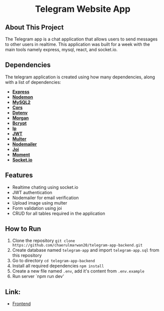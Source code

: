 <h1  align="center">Telegram Website App</h1>

## About This Project

The Telegram app is a chat application that allows users to send messages to other users in realtime. This application was built for a week with the main tools namely express, mysql, react, and socket.io.

## Dependencies

The telegram application is created using how many dependencies, along with a list of dependencies:

- **[Express](https://expressjs.com/)**
- **[Nodemon](https://www.npmjs.com/package/nodemon)**
- **[MySQL2](https://www.npmjs.com/package/mysql2)**
- **[Cors](https://www.npmjs.com/package/cors)**
- **[Dotenv](https://www.npmjs.com/package/dotenv)**
- **[Morgan](https://www.npmjs.com/package/morgan)**
- **[Bcrypt](https://www.npmjs.com/package/bcrypt)**
- **[Ip](https://www.npmjs.com/package/ip)**
- **[JWT](https://www.npmjs.com/package/jsonwebtoken)**
- **[Multer](https://www.npmjs.com/package/multer)**
- **[Nodemailer](https://www.npmjs.com/package/nodemailer)**
- **[Joi](https://www.npmjs.com/package/joi)**
- **[Moment](https://momentjs.com/)**
- **[Socket.io](https://socket.io/)**

## Features

- Realtime chating using socket.io
- JWT authentication
- Nodemailer for email verification
- Upload image using multer
- Form validation using joi
- CRUD for all tables required in the application

## How to Run

1. Clone the repository `git clone https://github.com/chaerulmarwan20/telegram-app-backend.git`
2. Create database named `telegram-app` and import `telegram-app.sql` from this repository
3. Go to directory `cd telegram-app-backend`
4. Install all required dependencies `npm install`
5. Create a new file named `.env`, add it's content from `.env.example`
6. Run server `npm run dev'

## Link:

- [Frontend](https://github.com/chaerulmarwan20/telegram-app)
